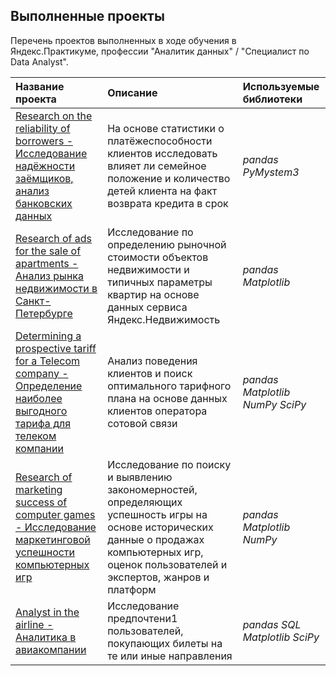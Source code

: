 
## Выполненные проекты

Перечень проектов выполненных в ходе обучения в Яндекс.Практикуме, профессии "Аналитик данных" / "Специалист по Data Analyst".

| Название проекта | Описание | Используемые библиотеки | 
| :---------------------- | :---------------------- | :---------------------- |
| [Research on the reliability of borrowers - Исследование надёжности заёмщиков, анализ банковских данных](Data-pre-processing) | На основе статистики о платёжеспособности клиентов исследовать влияет ли семейное положение и количество детей клиента на факт возврата кредита в срок| *pandas*  *PyMystem3*|
| [Research of ads for the sale of apartments - Анализ рынка недвижимости в Санкт- Петербурге](Research-data-analysis) | Исследование по определению рыночной стоимости объектов недвижимости и типичных параметры квартир на основе данных сервиса Яндекс.Недвижимость| *pandas*  *Matplotlib*|
| [Determining a prospective tariff for a Telecom company - Определение наиболее выгодного тарифа для телеком компании](Statistical-data-analysis ) | Анализ поведения клиентов и поиск оптимального тарифного плана на основе данных клиентов оператора сотовой связи| *pandas*  *Matplotlib*  *NumPy* *SciPy*|
| [Research of marketing success of computer games - Исследование маркетинговой успешности компьютерных игр](Game-store-analysis) | Исследование по поиску и выявлению закономерностей, определяющих успешность игры на основе исторических данные о продажах компьютерных игр, оценок пользователей и экспертов, жанров и платформ| *pandas*  *Matplotlib*  *NumPy*|
| [Analyst in the airline - Аналитика в авиакомпании](Data-collection-and-storage) | Исследование предпочтени1 пользователей, покупающих билеты на те или иные направления| *pandas*  *SQL* *Matplotlib*  *SciPy*|

